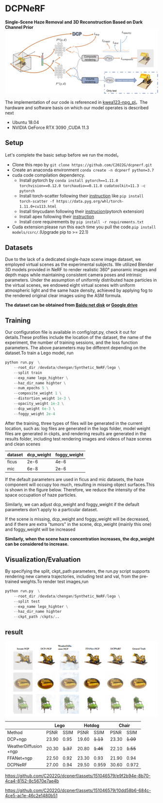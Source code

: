 # DCPNeRF
**Single-Scene Haze Removal and 3D Reconstruction Based on Dark Channel Prior**
![Overview of our method](https://github.com/C2022G/dcpnerf/blob/main/readme/method.png)

The implementation of our code is referenced in [kwea123-npg_pl](https://github.com/kwea123/ngp_pl)。The hardware and software basis on which our model operates is described next
 - Ubuntu 18.04
 -  NVIDIA GeForce RTX 3090 ,CUDA 11.3


## Setup
Let's complete the basic setup before we run the model。

 
+ Clone this repo by `git clone https://github.com/C2022G/dcpnerf.git`
+  Create an anaconda environment `conda create -n dcpnerf python=3.7` 
+ cuda code compilation dependency.
	- Install pytorch by `conda install pytorch==1.11.0 torchvision==0.12.0 torchaudio==0.11.0 cudatoolkit=11.3 -c pytorch`
	- Install torch-scatter following their [instruction](https://github.com/rusty1s/pytorch_scatter#installation) like `pip install torch-scatter -f https://data.pyg.org/whl/torch-1.11.0+cu113.html`
	- Install tinycudann following their [instrucion](https://github.com/NVlabs/tiny-cuda-nn#pytorch-extension)(pytorch extension)
	- Install apex following their [instruction](https://github.com/NVIDIA/apex#linux)
	- Install core requirements by `pip install -r requirements.txt`
+ Cuda extension:please run this each time you pull the code.`pip install models/csrc/`.(Upgrade pip to >= 22.1)
 

## Datasets
Due to the lack of a dedicated single-haze scene image dataset, we employed virtual scenes as the experimental subjects.   We utilized Blender 3D models provided in NeRF to render realistic 360° panoramic images and depth maps while maintaining consistent camera poses and intrinsic parameters. Under the assumption of uniformly distributed haze particles in the virtual scenes, we endowed eight virtual scenes with uniform atmospheric light and the same haze density, achieved by applying fog to the rendered original clear images using the ASM formula.

**The dataset can be obtained from [Baidu net disk](https://pan.baidu.com/s/10vo99AKu6sAAfWD2ZYQL7w?pwd=2022) or [Google drive](https://drive.google.com/file/d/1GeC3HEzEnf0yyYcxEUdlNLr1GDO6LbAD/view?usp=sharing)**


## Training
Our configuration file is available in config/opt.py, check it out for details.These profiles include the location of the dataset, the name of the experiment, the number of training sessions, and the loss function parameters. The above parameters may be different depending on the dataset.To train a Lego model, run

```python
python run.py  \
	--root_dir /devdata/chengan/Synthetic_NeRF/lego \
	--split train
	--exp_name lego_highter \
	--haz_dir_name highter \
	--num_epochs 5 \
	--composite_weight 1 \
	--distortion_weight 1e-3 \
	--opacity_weight 1e-3 \
	--dcp_weight 6e-3 \
	--foggy_weight 2e-4
```
After the training, three types of files will be generated in the current location, such as: log files are generated in the logs folder, model weight files are generated in ckpts, and rendering results are generated in the results folder, including test rendering images and videos of haze scenes and clean scenes

|dataset| dcp_weight | foggy_weight |
|--|--| --|
|  ficus | 2e-6 | 4e-6 |
|  mic | 6e-8 | 2e-6 |

If the default parameters are used in ficus and mic datasets, the haze component will occupy too much, resulting in missing object surfaces.This is shown in the figure below. Therefore, we reduce the intensity of the space occupation of haze particles.

Similarly, we can adjust dcp_weight and foggy_weight if the default parameters don't apply to a particular dataset.

If the scene is missing, dcp_weight and foggy_weight will be decreased, and if there are extra "tumors" in the scene, dcp_weight (mainly this one) and foggy_weight will be increased

**Similarly, when the scene haze concentration increases, the dcp_weight can be considered to increase.**

## Visualization/Evaluation
By specifying the split, ckpt_path parameters, the run.py script supports rendering new camera trajectories, including test and val, from the pre-trained weights.To render test images,run

```python
python run.py  \
	--root_dir /devdata/chengan/Synthetic_NeRF/lego \
	--split test
	--exp_name lego_highter \
	--haz_dir_name highter 
	--ckpt_path /ckpts/..
```

## result
![Qualitative comparisons were performed on a synthesized hazy dataset.](https://github.com/C2022G/dcpnerf/blob/main/readme/result.png)


<table>
<thead>
  <tr>
    <th></th>
    <th colspan="2">Lego</th>
    <th colspan="2">Hotdog</th>
    <th colspan="2">Chair</th>
  </tr>
</thead>
<tbody>
  <tr>
    <td>Method</td>
    <td>PSNR</td>
    <td>SSIM</td>
    <td>PSNR</td>
    <td>SSIM</td>
    <td>PSNR</td>
    <td>SSIM</td>
  </tr>
  <tr>
    <td>DCP+ngp</td>
    <td>23.90</td>
    <td>0.95</td>
    <td>19.60</td>
    <td><s>1.13</s></td>
    <td>23.30</td>
    <td><s>1.09</s></td>
  </tr>
  <tr>
    <td>WeatherDiffusion<br>+ngp</td>
    <td>20.30</td>
    <td><s>1.37</s></td>
    <td>20.80</td>
    <td><s>1.46</s></td>
    <td>22.10</td>
    <td><s>1.55</s></td>
  </tr>
  <tr>
    <td>FFANet+ngp</td>
    <td>22.50</td>
    <td>0.92</td>
    <td>23.30</td>
    <td>0.93</td>
    <td>21.90</td>
    <td>0.94</td>
  </tr>
  <tr>
    <td>DCPNeRF</td>
    <td>27.00</td>
    <td>0.94</td>
    <td>29.50</td>
    <td>0.959</td>
    <td>30.60</td>
    <td>0.972</td>
  </tr>
</tbody>
</table>


https://github.com/C2022G/dcpnerf/assets/151046579/e9f2b94e-8b70-4ca4-8152-8c5670e7ae4b


https://github.com/C2022G/dcpnerf/assets/151046579/10dd58b6-684c-4ce5-ac1e-46c2e1480b51


